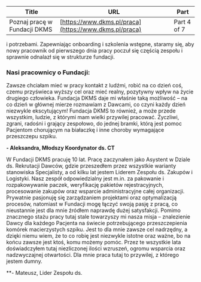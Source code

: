 | **Title**       | **URL**           | **Part**              |
|-----------------|-------------------|-----------------------|
| Poznaj pracę w Fundacji DKMS         | [https://www.dkms.pl/praca](https://www.dkms.pl/praca)    | Part 4 of 7          |

i potrzebami. Zapewniając onboarding i szkolenia wstępne, staramy się, aby nowy pracownik od pierwszego dnia pracy poczuł się częścią zespołu i sprawnie odnalazł się w strukturze fundacji.


### Nasi pracownicy o Fundacji:



Zawsze chciałam mieć w pracy kontakt z ludźmi, robić na co dzień coś, czemu przyświeca wyższy cel oraz mieć realny, pozytywny wpływ na życie drugiego człowieka. Fundacja DKMS daje mi właśnie taką możliwość – na co dzień w głównej mierze rozmawiam z Dawcami, co czyni każdy dzień niezwykle ekscytującym! Fundacja DKMS to również, a może przede wszystkim, ludzie, z którymi mam wielki przywilej pracować. Życzliwi, zgrani, radośni i grający zespołowo, do jednej bramki, którą jest pomoc Pacjentom chorującym na białaczkę i inne choroby wymagające przeszczepu szpiku.


**\- Aleksandra, Młodszy Koordynator ds. CT**



W Fundacji DKMS pracuję 10 lat. Pracę zaczynałem jako Asystent w Dziale ds. Rekrutacji Dawców, gdzie przeszedłem przez wszystkie warianty stanowiska Specjalisty, a od kilku lat jestem Liderem Zespołu ds. Zakupów i Logistyki. Nasz zespół odpowiedzialny jest m.in. za pakowanie i rozpakowywanie paczek, weryfikację pakietów rejestracyjnych, procesowanie zakupów oraz wsparcie administracyjne całej organizacji. Prywatnie pasjonuję się zarządzaniem projektami oraz optymalizacją procesów, natomiast w Fundacji mogę łączyć swoją pasję z pracą, co nieustannie jest dla mnie źródłem naprawdę dużej satysfakcji. Pomimo znacznego stażu pracy tutaj stale towarzyszy mi nasza misja – znalezienie Dawcy dla każdego Pacjenta na świecie potrzebującego przeszczepienia komórek macierzystych szpiku. Jest to dla mnie zawsze cel nadrzędny, a dzięki niemu wiem, że to co robię jest niezwykle istotne oraz ważne, bo na końcu zawsze jest ktoś, komu możemy pomóc. Przez te wszystkie lata doświadczyłem tutaj niezliczonej ilości wzruszeń, ogromu wsparcia oraz nadzwyczajnej otwartości. Dla mnie praca tutaj to przywilej, z którego jestem dumny.


**\- Mateusz, Lider Zespołu ds. 